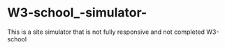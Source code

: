 # W3-school_-simulator-
This is a site simulator that is not fully responsive and not completed W3-school
